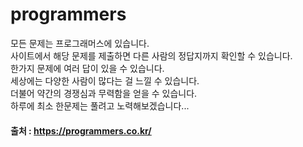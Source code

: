 # programmers

모든 문제는 프로그래머스에 있습니다.  
사이트에서 해당 문제를 제출하면 다른 사람의 정답지까지 확인할 수 있습니다.  
한가지 문제에 여러 답이 있을 수 있습니다.  
세상에는 다양한 사람이 많다는 걸 느낄 수 있습니다.  
더불어 약간의 경쟁심과 무력함을 얻을 수 있습니다.  
하루에 최소 한문제는 풀려고 노력해보겠습니다...  

#### 출처 : https://programmers.co.kr/
